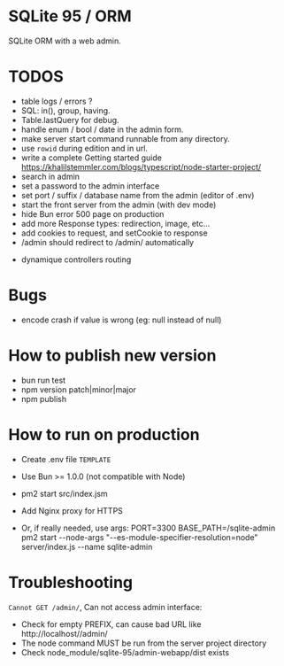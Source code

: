 # SQLite 95 / ORM

SQLite ORM with a web admin.

# TODOS

- table logs / errors ?
- SQL: in(), group, having.
- Table.lastQuery for debug.
- handle enum / bool / date in the admin form.
- make server start command runnable from any directory.
- use `rowid` during edition and in url.
- write a complete Getting started guide https://khalilstemmler.com/blogs/typescript/node-starter-project/
- search in admin
- set a password to the admin interface
- set port / suffix / database name from the admin (editor of .env)
- start the front server from the admin (with dev mode)
- hide Bun error 500 page on production
- add more Response types: redirection, image, etc...
- add cookies to request, and setCookie to response
- /admin should redirect to /admin/ automatically

* dynamique controllers routing

# Bugs

- encode crash if value is wrong (eg: null instead of null)

# How to publish new version

- bun run test
- npm version patch|minor|major
- npm publish

# How to run on production

- Create .env file `TEMPLATE`
- Use Bun >= 1.0.0 (not compatible with Node)
- pm2 start src/index.jsm
- Add Nginx proxy for HTTPS

- Or, if really needed, use args:
  PORT=3300 BASE_PATH=/sqlite-admin pm2 start --node-args "--es-module-specifier-resolution=node" server/index.js --name sqlite-admin

# Troubleshooting

`Cannot GET /admin/`, Can not access admin interface:

- Check for empty PREFIX, can cause bad URL like http://localhost//admin/
- The node command MUST be run from the server project directory
- Check node_module/sqlite-95/admin-webapp/dist exists
